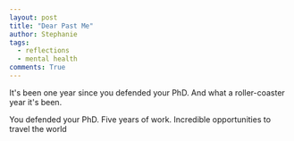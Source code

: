 ```yaml
---
layout: post
title: "Dear Past Me"
author: Stephanie
tags:
  - reflections
  - mental health
comments: True
---
```


It's been one year since you defended your PhD. And what a roller-coaster year it's been.

You defended your PhD. Five years of work. Incredible opportunities to travel the world
